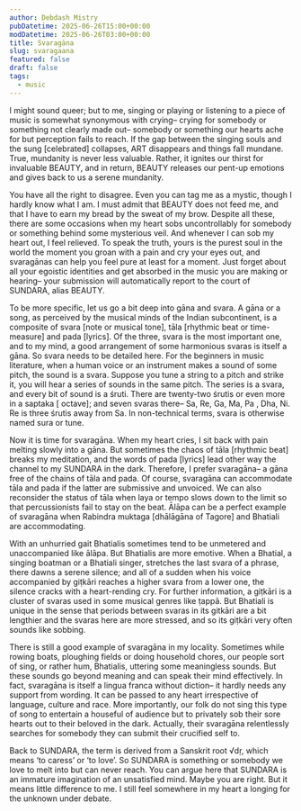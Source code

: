 ```yaml
---
author: Debdash Mistry
pubDatetime: 2025-06-26T15:00+00:00
modDatetime: 2025-06-26T03:00+00:00
title: Svaragāna
slug: svaragaana
featured: false
draft: false
tags:
  - music
---
```

I might sound queer; but to me, singing or playing or listening to a piece of music is somewhat synonymous with crying– crying for somebody or something not clearly made out– somebody or something our hearts ache for but perception fails to reach. If the gap between the singing souls and the sung \[celebrated\] collapses, ART disappears and things fall mundane. True, mundanity is never less valuable. Rather, it ignites our thirst for invaluable BEAUTY, and in return, BEAUTY releases our pent-up emotions and gives back to us a serene mundanity.

You have all the right to disagree. Even you can tag me as a mystic, though I hardly know what I am. I must admit that BEAUTY does not feed me, and that I have to earn my bread by the sweat of my brow. Despite all these, there are some occasions when my heart sobs uncontrollably for somebody or something behind some mysterious veil. And whenever I can sob my heart out, I feel relieved. To speak the truth, yours is the purest soul in the world the moment you groan with a pain and cry your eyes out, and svaragānas can help you feel pure at least for a moment. Just forget about all your egoistic identities and get absorbed in the music you are making or hearing– your submission will automatically report to the court of SUNDARA, alias BEAUTY.

To be more specific, let us go a bit deep into gāna and svara. A gāna or a song, as perceived by the musical minds of the Indian subcontinent, is a composite of svara \[note or musical tone\], tāla \[rhythmic beat or time-measure\] and pada \[lyrics\]. Of the three, svara is the most important one, and to my mind, a good arrangement of some harmonious svaras is itself a gāna. So svara needs to be detailed here. For the beginners in music literature, when a human voice or an instrument makes a sound of some pitch, the sound is a svara. Suppose you tune a string to a pitch and strike it, you will hear a series of sounds in the same pitch. The series is a svara, and every bit of sound is a śruti. There are twenty-two śrutis or even more in a saptaka \[ octave\]; and seven svaras there– Sa, Re, Ga, Ma, Pa , Dha, Ni. Re is three śrutis away from Sa. In non-technical terms, svara is otherwise named sura or tune.

Now it is time for svaragāna. When my heart cries, I sit back with pain melting slowly into a gāna. But sometimes the chaos of tāla \[rhythmic beat\] breaks my meditation, and the words of pada \[lyrics\] lead other way the channel to my SUNDARA in the dark. Therefore, I prefer svaragāna– a gāna free of the chains of tāla and pada. Of course, svaragāna can accommodate tāla and pada if the latter are submissive and unvoiced. We can also reconsider the status of tāla when laya or tempo slows down to the limit so that percussionists fail to stay on the beat. Ālāpa can be a perfect example of svaragāna when Rabindra muktaga \[dhālāgāna of Tagore\] and Bhatiali are accommodating.

With an unhurried gait Bhatialis sometimes tend to be unmetered and unaccompanied like ālāpa. But Bhatialis are more emotive. When a Bhatial, a singing boatman or a Bhatiali singer, stretches the last svara of a phrase, there dawns a serene silence; and all of a sudden when his voice accompanied by giṭkāri reaches a higher svara from a lower one, the silence cracks with a heart-rending cry. For further information, a giṭkāri is a cluster of svaras used in some musical genres like ṭappā. But Bhatiali is unique in the sense that periods between svaras in its gitkāri are a bit lengthier and the svaras here are more stressed, and so its giṭkāri very often sounds like sobbing.

There is still a good example of svaragāna in my locality. Sometimes while rowing boats, ploughing fields or doing household chores, our people sort of sing, or rather hum, Bhatialis, uttering some meaningless sounds. But these sounds go beyond meaning and can speak their mind effectively. In fact, svaragāna is itself a lingua franca without diction– it hardly needs any support from wording. It can be passed to any heart irrespective of language, culture and race. More importantly, our folk do not sing this type of song to entertain a houseful of audience but to privately sob their sore hearts out to their beloved in the dark. Actually, their svaragāna relentlessly searches for somebody they can submit their crucified self to.

Back to SUNDARA, the term is derived from a Sanskrit root √dṛ, which means ‘to caress’ or ‘to love’. So SUNDARA is something or somebody we love to melt into but can never reach. You can argue here that SUNDARA is an immature imagination of an unsatisfied mind. Maybe you are right. But it means little difference to me. I still feel somewhere in my heart a longing for the unknown under debate.